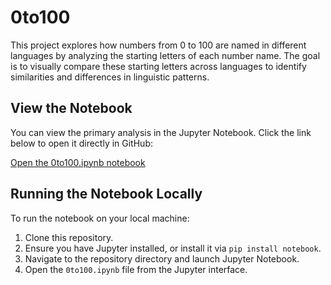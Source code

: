 # 0to100
This project explores how numbers from 0 to 100 are named in different languages by analyzing the starting letters of each number name. The goal is to visually compare these starting letters across languages to identify similarities and differences in linguistic patterns. 

## View the Notebook

You can view the primary analysis in the Jupyter Notebook. Click the link below to open it directly in GitHub:

[Open the 0to100.ipynb notebook](0to100.ipynb)

## Running the Notebook Locally

To run the notebook on your local machine:

1. Clone this repository.
2. Ensure you have Jupyter installed, or install it via `pip install notebook`.
3. Navigate to the repository directory and launch Jupyter Notebook.
4. Open the `0to100.ipynb` file from the Jupyter interface.

